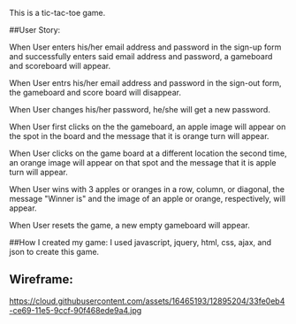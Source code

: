 This is a tic-tac-toe game.

##User Story:

 When User enters his/her email address and password in the sign-up form and successfully enters
said email address and password, a gameboard and scoreboard will appear.

 When User entrs his/her email address and password in the sign-out form, the gameboard and score board will disappear.

When User changes his/her password, he/she will get a new password.

When User first clicks on the the gameboard, an apple image will appear on the spot in the board and the message that it is orange turn will appear.

When User clicks on the game board at a different location the second time, an orange image will appear on that spot and the message that it is apple turn will appear.

When User wins with 3 apples or oranges in a row, column, or diagonal, the  message "Winner is" and the image of an apple or orange, respectively, will appear.

When User resets the game, a new empty gameboard will appear.

##How I created my game:
I used javascript, jquery, html, css, ajax, and json to create this game.

## Wireframe:

https://cloud.githubusercontent.com/assets/16465193/12895204/33fe0eb4-ce69-11e5-9ccf-90f468ede9a4.jpg
